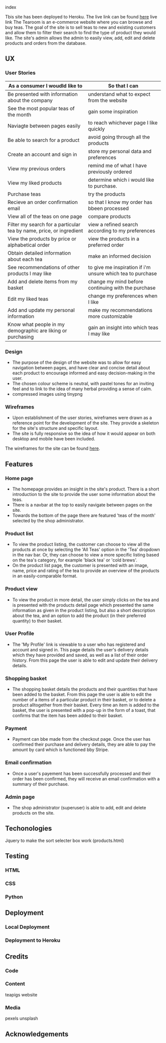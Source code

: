 index

Tbis site has been deployed to Heroku. The live link can be found [here](https://the-tearoom.herokuapp.com/)
live link
The Tearoom is an e-commerce website where you can browse and buy teas. The goal of the site is to sell teas to new and existing customers and allow them to filter their search to find the type of product they would like. The site's admin allows the admin to easily view, add, edit and delete products and orders from the database.
## UX
### User Stories
|As a consumer I woudld like to                                        |So that I can                                               |
|----------------------------------------------------------------------|------------------------------------------------------------|
|Be presented with information about the company                       | understand what to expect from the website                 |
|See the most popular teas of the month                                | gain some inspiration                                      |
|Naviagte between pages easily                                         | to reach whichever page I like quickly                     |
|Be able to search for a product                                       | avoid going through all the products                       |
|Create an account and sign in                                         | store my personal data and preferences                     |
|View my previous orders                                               | remind me of what I have previously ordered                |
|View my liked products                                                | determine which i would like to purchase.                  |
|Purchase teas                                                         | try the products                                           |
|Recieve an order confirmation email                                   | so that I know my order has bbeen processed                | 
|View all of the teas on one page                                      | compare products                                           |
|Filter my search for a particular tea by name, price, or ingredient   | view a refined search according to my preferences          |
|View the products by price or alphabetical order                      | view the products in a preferred order                     |
|Obtain detailed information about each tea                            | make an informed decision                                  |
|See recommendations of other products I may like                      | to give me inspiration if i'm unsure which tea to purchase |
|Add and delete items from my basket                                   | change my mind before continuing with the purchase         |
|Edit my liked teas                                                    | change my preferences when I like                          |
|Add and update my personal information                                | make my recommendations more customizable                  |
|Know what people in my demographic are liking or purchasing           | gain an insight into which teas I may like                 |

### Design

- The purpose of the design of the website was to allow for easy navigation between pages, and have clear and concise detail about each product to encourage informed and easy decision-making in the user. 
- The chosen colour scheme is neutral, with pastel tones for an inviting feel and to link to the idea of many herbal providing a sense of calm. 
- compressed images using tinypng

### Wireframes
- Upon establishment of the user stories, wireframes were drawn as a reference point for the development of the site. They provide a skeleton for the site's structure and specific layout.
- The site is fully responsive so the idea of how it would appear on both desktop and mobile have been included.

The wireframes for the site can be found [here](https://balsamiq.cloud/slecl1v/piiswoj).

## Features

### Home page
- The homepage provides an insight in the site's product. There is a short introduction to the site to provide the user some information about the teas.
- There is a navbar at the top to easily navigate between pages on the site.
- Towards the bottom of the page there are featured 'teas of the month' selected by the shop administrator.

### Product list
- To view the product listing, the customer can choose to view all the products at once by selecting the 'All Teas' option in the 'Tea' dropdown in the nav bar. Or, they can choose to view a more specific listing based on the tea's category, for example 'black tea' or 'cold brews'.
- On the product list page, the customer is presented with an image, name, price and rating of the tea to provide an overview of the products in an easily-comparable format.

### Product view
- To view the product in more detail, the user simply clicks on the tea and is presented with the products detail page which presented the same information as given in the product listing, but also a short description about the tea, and an option to add the product (in their preferred quantity) to their basket.

### User Profile
- The 'My Profile' link is viewable to a user who has registered and account and signed in. This page details the user's delivery details which they have provided and saved, as well as a list of their order history. From this page the user is able to edit and update their delivery details.

### Shopping basket
- The shopping basket details the products and their quantities that have been added to the basket. From this page the user is able to edit the number of a items of a particular product in their basket, or to delete a product alltogether from their basket. Every time an item is added to the basket, the user is presented with a pop-up in the form of a toast, that confirms that the item has been added to their basket. 

### Payment
- Payment can bbe made from the checkout page. Once the user has confirmed their purchase and delivery details, they are able to pay the amount by card which is functioned bby Stripe.

### Email confirmation
- Once a user's payement has been successfully processed and their order has been confirmed, they will receive an email confirmation with a summary of their purchase.

### Admin page 
- The shop administrator (superuser) is able to add, edit and delete products on the site. 

## Techonologies
Jquery to make the sort selecter box work (products.html)

## Testing
### HTML 
### CSS
### Python

## Deployment
### Local Deployment
### Deployment to Heroku

## Credits
### Code
### Content
teapigs website

### Media
pexels
unsplash

## Acknowledgements
